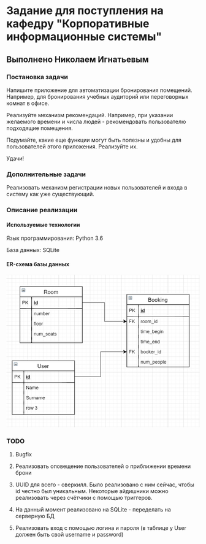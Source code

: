 # Задание для поступления на кафедру "Корпоративные информационные системы"
## Выполнено Николаем Игнатьевым

### Постановка задачи

Напишите приложение для автоматизации бронирования помещений. Например, для бронирования учебных аудиторий или переговорных комнат в офисе. 

Реализуйте механизм рекомендаций. Например, при указании желаемого времени и числа людей - рекомендовать пользователю подходящие помещения. 

Подумайте, какие еще функции могут быть полезны и удобны для пользователей этого приложения. Реализуйте их.

Удачи!

### Дополнительные задачи

Реализовать механизм регистрации новых пользователей и входа в систему как уже существующий.

### Описание реализации

#### Используемые технологии

Язык программирования: Python 3.6

База данных: SQLite

#### ER-схема базы данных

![](ER-scheme.jpg)


### TODO

1. Bugfix

2. Реализовать оповещение пользователей о приближении времени брони

3. UUID для всего - оверкилл. Было реализовано с ним сейчас, чтобы id честно был уникальным. Некоторые айдишники можно реализовать через счётчики с помощью триггеров.

4. На данный момент реализовано на SQLite - переделать на серверную БД

5. Реализовать вход с помощью логина и пароля (в таблице у User должен быть свой username и password)
